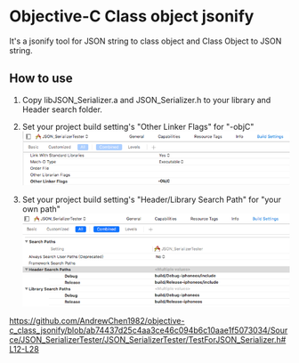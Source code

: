 # Objective-C Class object jsonify
It's a jsonify tool for JSON string to class object and Class Object to JSON string.

## How to use

1. Copy libJSON_Serializer.a and JSON_Serializer.h to your library and Header search folder.

2. Set your project build setting's "Other Linker Flags" for "-objC"
![foo](/ScreenShot1.png "set -objC")

3.  Set your project build setting's "Header/Library Search Path" for "your own path"
![foo](/ScreenShot2.png "set path")


https://github.com/AndrewChen1982/objective-c_class_jsonify/blob/ab74437d25c4aa3ce46c094b6c10aae1f5073034/Source/JSON_SerializerTester/JSON_SerializerTester/TestForJSON_Serializer.h#L12-L28

